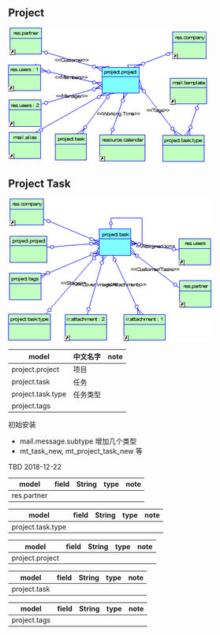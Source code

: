 ## Project

![project](https://github.com/odooht/odoo-docs/blob/master/model/image/project.project.png)

## Project Task

![project](https://github.com/odooht/odoo-docs/blob/master/model/image/project.task.png)


model|中文名字|note
-----|-------|----
project.project|项目|
project.task|任务|
project.task.type|任务类型|
project.tags||


初始安装
* mail.message.subtype 增加几个类型
* mt\_task\_new, mt\_project\_task\_new 等



TBD 2018-12-22


model|field|String|type|note
-----|-----|------|----|----
res.partner||||

model|field|String|type|note
-----|-----|------|----|----
project.task.type||||


model|field|String|type|note
-----|-----|------|----|----
project.project||||


model|field|String|type|note
-----|-----|------|----|----
project.task||||


model|field|String|type|note
-----|-----|------|----|----
project.tags||||




